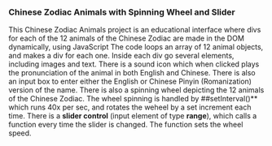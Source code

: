 ### Chinese Zodiac Animals with Spinning Wheel and Slider

This Chinese Zodiac Animals project is an educational interface where divs for each of the 12 animals of the Chinese Zodiac are made in the DOM dynamically, using JavaScript
The code loops an array of 12 animal objects, and makes a div for each one. Inside each div go several elements, including images and text.
There is a sound icon which when clicked plays the pronunciation of the animal in both English and Chinese.
There is also an input box to enter either the English or Chinese Pinyin (Romanization) version of the name.
There is also a spinning wheel depicting the 12 animals of the Chinese Zodiac. The wheel spinning is handled by ##setInterval()** which runs 40x per sec, and rotates the weheel by a set increment each time.
There is a **slider control** (input element of type **range**), which calls a function every time the slider is changed. The function sets the wheel speed.
